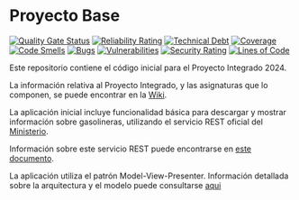 # Proyecto Base

[![Quality Gate Status](https://sonarcloud.io/api/project_badges/measure?project=App-Gasolineras-Grupo2&metric=alert_status)](https://sonarcloud.io/summary/new_code?id=App-Gasolineras-Grupo2)
[![Reliability Rating](https://sonarcloud.io/api/project_badges/measure?project=App-Gasolineras-Grupo2&metric=reliability_rating)](https://sonarcloud.io/summary/new_code?id=App-Gasolineras-Grupo2)
[![Technical Debt](https://sonarcloud.io/api/project_badges/measure?project=App-Gasolineras-Grupo2&metric=sqale_index)](https://sonarcloud.io/summary/new_code?id=App-Gasolineras-Grupo2)
[![Coverage](https://sonarcloud.io/api/project_badges/measure?project=App-Gasolineras-Grupo2&metric=coverage)](https://sonarcloud.io/summary/new_code?id=App-Gasolineras-Grupo2)
[![Code Smells](https://sonarcloud.io/api/project_badges/measure?project=App-Gasolineras-Grupo2&metric=code_smells)](https://sonarcloud.io/summary/new_code?id=App-Gasolineras-Grupo2)
[![Bugs](https://sonarcloud.io/api/project_badges/measure?project=App-Gasolineras-Grupo2&metric=bugs)](https://sonarcloud.io/summary/new_code?id=App-Gasolineras-Grupo2)
[![Vulnerabilities](https://sonarcloud.io/api/project_badges/measure?project=App-Gasolineras-Grupo2&metric=vulnerabilities)](https://sonarcloud.io/summary/new_code?id=App-Gasolineras-Grupo2)
[![Security Rating](https://sonarcloud.io/api/project_badges/measure?project=App-Gasolineras-Grupo2&metric=security_rating)](https://sonarcloud.io/summary/new_code?id=App-Gasolineras-Grupo2)
[![Lines of Code](https://sonarcloud.io/api/project_badges/measure?project=App-Gasolineras-Grupo2&metric=ncloc)](https://sonarcloud.io/summary/new_code?id=App-Gasolineras-Grupo2)

Este repositorio contiene el código inicial para el Proyecto Integrado 2024.

La información relativa al Proyecto Integrado, y las asignaturas que lo componen, se puede encontrar en la [Wiki](https://github.com/isunican/docsProyectoIntegrado/wiki).

La aplicación inicial incluye funcionalidad básica para descargar y mostrar información sobre gasolineras, utilizando el servicio REST oficial del [Ministerio](https://sedeaplicaciones.minetur.gob.es/ServiciosRESTCarburantes/PreciosCarburantes/help).

Información sobre este servicio REST puede encontrarse en [este documento](servicio-gasolineras.md).

La aplicación utiliza el patrón Model-View-Presenter. Información detallada sobre la arquitectura y el modelo puede consultarse [aqui](Docs/Models/README.md)
